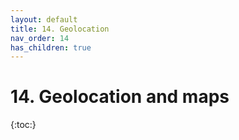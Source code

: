 ```yaml
---
layout: default
title: 14. Geolocation 
nav_order: 14
has_children: true
---
```


# 14. Geolocation and maps

{:toc:}
